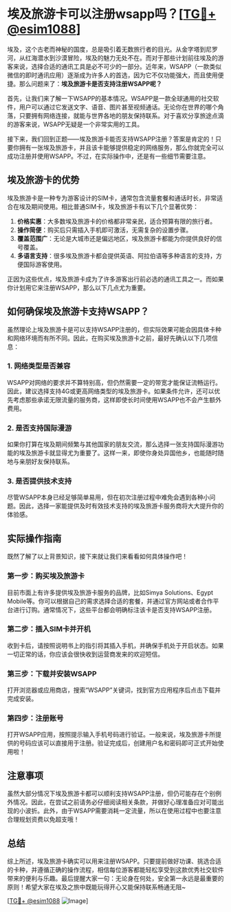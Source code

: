 # 埃及旅游卡可以注册wsapp吗？[[TG💪+ @esim1088](https://t.me/s/esim1088)]

埃及，这个古老而神秘的国度，总是吸引着无数旅行者的目光。从金字塔到尼罗河，从红海潜水到沙漠冒险，埃及的魅力无处不在。而对于那些计划前往埃及的游客来说，选择合适的通讯工具是必不可少的一部分。近年来，WSAPP（一款类似微信的即时通讯应用）逐渐成为许多人的首选，因为它不仅功能强大，而且使用便捷。那么问题来了：**埃及旅游卡是否支持注册WSAPP呢？**

首先，让我们来了解一下WSAPP的基本情况。WSAPP是一款全球通用的社交软件，用户可以通过它发送文字、语音、图片甚至视频通话。无论你在世界的哪个角落，只要拥有网络连接，就能与世界各地的朋友保持联系。对于喜欢分享旅途点滴的游客来说，WSAPP无疑是一个非常实用的工具。

接下来，我们回到正题——埃及旅游卡能否支持WSAPP注册？答案是肯定的！只要你拥有一张埃及旅游卡，并且该卡能够提供稳定的网络服务，那么你就完全可以成功注册并使用WSAPP。不过，在实际操作中，还是有一些细节需要注意。

## 埃及旅游卡的优势

埃及旅游卡是一种专为游客设计的SIM卡，通常包含流量套餐和通话时长，非常适合在埃及期间使用。相比普通SIM卡，埃及旅游卡有以下几个显著优势：

1. **价格实惠**：大多数埃及旅游卡的价格都非常亲民，适合预算有限的旅行者。
2. **操作简便**：购买后只需插入手机即可激活，无需复杂的设置步骤。
3. **覆盖范围广**：无论是大城市还是偏远地区，埃及旅游卡都能为你提供良好的信号覆盖。
4. **多语言支持**：很多埃及旅游卡都会提供英语、阿拉伯语等多种语言的支持，方便国际游客使用。

正因为这些优点，埃及旅游卡成为了许多游客出行前必选的通讯工具之一。而如果你计划用它来注册WSAPP，那么以下几点尤为重要。

## 如何确保埃及旅游卡支持WSAPP？

虽然理论上埃及旅游卡是可以支持WSAPP注册的，但实际效果可能会因具体卡种和网络环境而有所不同。因此，在购买埃及旅游卡之前，最好先确认以下几项信息：

### 1. 网络类型是否兼容

WSAPP对网络的要求并不算特别高，但仍然需要一定的带宽才能保证流畅运行。因此，建议选择支持4G或更高网络类型的埃及旅游卡。如果条件允许，还可以优先考虑那些承诺无限流量的服务商，这样即使长时间使用WSAPP也不会产生额外费用。

### 2. 是否支持国际漫游

如果你打算在埃及期间频繁与其他国家的朋友交流，那么选择一张支持国际漫游功能的埃及旅游卡就显得尤为重要了。这样一来，即使你身处异国他乡，也能随时随地与亲朋好友保持联系。

### 3. 是否提供技术支持

尽管WSAPP本身已经足够简单易用，但在初次注册过程中难免会遇到各种小问题。因此，选择一家能提供及时有效技术支持的埃及旅游卡服务商将大大提升你的体验感。

## 实际操作指南

既然了解了以上背景知识，接下来就让我们来看看如何具体操作吧！

### 第一步：购买埃及旅游卡

目前市面上有许多提供埃及旅游卡服务的品牌，比如Simya Solutions、Egypt Mobile等。你可以根据自己的需求选择合适的套餐，并通过官方网站或者合作平台进行订购。通常情况下，这些平台都会明确标注该卡是否支持WSAPP注册。

### 第二步：插入SIM卡并开机

收到卡后，请按照说明书上的指引将其插入手机，并确保手机处于开启状态。如果一切正常的话，你应该会很快收到运营商发来的欢迎短信。

### 第三步：下载并安装WSAPP

打开浏览器或应用商店，搜索“WSAPP”关键词，找到官方应用程序后点击下载并完成安装。

### 第四步：注册账号

打开WSAPP应用，按照提示输入手机号码进行验证。一般来说，埃及旅游卡所提供的号码应该可以直接用于注册。验证完成后，创建用户名和密码即可正式开始使用啦！

## 注意事项

虽然大部分情况下埃及旅游卡都可以顺利支持WSAPP注册，但仍可能存在个别例外情况。因此，在尝试之前请务必仔细阅读相关条款，并做好心理准备应对可能出现的小波折。此外，由于WSAPP需要消耗一定流量，所以在使用过程中也要注意合理规划资费以免超支哦！

## 总结

综上所述，埃及旅游卡确实可以用来注册WSAPP。只要提前做好功课、挑选合适的卡种，并遵循正确的操作流程，相信每位游客都能轻松享受到这款优秀社交软件带来的便利与乐趣。最后提醒大家一句：无论身在何处，安全第一永远是最重要的原则！希望大家在埃及之旅中既能玩得开心又能保持联系畅通无阻~ 

[[TG💪+ @esim1088](https://t.me/s/esim1088) ![Image](https://i.postimg.cc/4NQfJmqS/Snipaste-2025-05-13-00-14-12.png)]